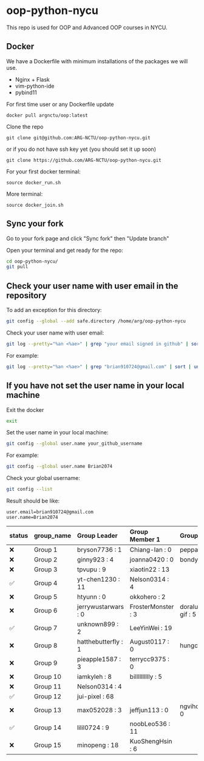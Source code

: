 # oop-python-nycu

This repo is used for OOP and Advanced OOP courses in NYCU.

## Docker

We have a Dockerfile with minimum installations of the packages we will use.
* Nginx + Flask
* vim-python-ide
* pybind11

For first time user or any Dockerfile update
```
docker pull argnctu/oop:latest
```

Clone the repo
```
git clone git@github.com:ARG-NCTU/oop-python-nycu.git
```
or if you do not have ssh key yet (you should set it up soon)
```
git clone https://github.com/ARG-NCTU/oop-python-nycu.git
```

For your first docker terminal:
```
source docker_run.sh
```

More terminal:
```
source docker_join.sh
```

## Sync your fork
Go to your fork page and click "Sync fork" then "Update branch"


Open your terminal and get ready for the repo:
```sh
cd oop-python-nycu/
git pull
```

## Check your user name with user email in the repository
To add an exception for this directory:
```sh
git config --global --add safe.directory /home/arg/oop-python-nycu
```

Check your user name with user email:
```sh
git log --pretty="%an <%ae>" | grep "your email signed in github" | sort | uniq
```

For example:
```sh
git log --pretty="%an <%ae>" | grep "brian910724@gmail.com" | sort | uniq
```

## If you have not set the user name in your local machine
Exit the docker
```sh
exit
```

Set the user name in your local machine:
```sh
git config --global user.name your_github_username
```

For example:
```sh
git config --global user.name Brian2074
```

Check your global username:
```sh
git config --list
```
Result should be like:
```
user.email=brian910724@gmail.com
user.name=Brian2074
```

<!--START_SECTION:pytest-->

| status   | group_name   | Group Leader        | Group Member 1     | Group Member 2           |
|:---------|:-------------|:--------------------|:-------------------|:-------------------------|
| ❌        | Group 1      | bryson7736 : 1      | Chiang-Ian : 0     | peppa1122ee13 : 0        |
| ❌        | Group 2      | ginny923 : 4        | joanna0420 : 0     | bondyhung : 0            |
| ❌        | Group 3      | tpvupu : 9          | xiaotin22 : 13     |                          |
| ✅        | Group 4      | yt-chen1230 : 11    | Nelson0314 : 4     |                          |
| ❌        | Group 5      | htyunn : 0          | okkohero : 2       |                          |
| ❌        | Group 6      | jerrywustarwars : 0 | FrosterMonster : 3 | doralu950413ee13-gif : 5 |
| ✅        | Group 7      | unknown899 : 2      | LeeYinWei : 19     |                          |
| ❌        | Group 8      | hatthebutterfly : 1 | August0117 : 0     | hungchi0222 : 0          |
| ❌        | Group 9      | pieapple1587 : 3    | terrycc9375 : 0    |                          |
| ❌        | Group 10     | iamkyleh : 8        | billlllllllly : 5  |                          |
| ❌        | Group 11     | Nelson0314 : 4      |                    |                          |
| ✅        | Group 12     | jui-pixel : 68      |                    |                          |
| ❌        | Group 13     | max052028 : 3       | jeffjun113 : 0     | ngvihoee11-nycu : 0      |
| ✅        | Group 14     | lilil0724 : 9       | noobLeo536 : 11    |                          |
| ❌        | Group 15     | minopeng : 18       | KuoShengHsin : 6   |                          |
<!--END_SECTION:pytest-->